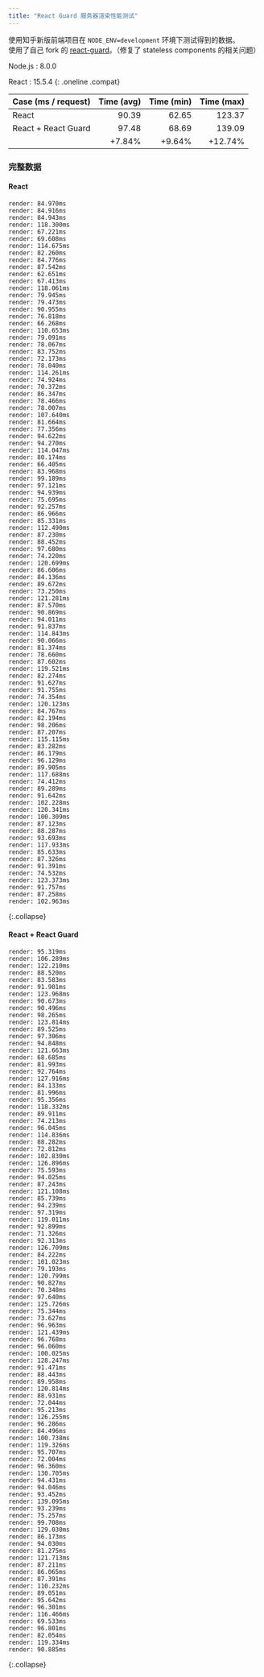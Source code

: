 ```yaml
---
title: "React Guard 服务器渲染性能测试"
---
```


使用知乎新版前端项目在 `NODE_ENV=development` 环境下测试得到的数据。  
使用了自己 fork 的 [react-guard](https://github.com/lixiaoyan/react-guard)。（修复了 stateless components 的相关问题）

Node.js
: 8.0.0

React
: 15.5.4
{: .oneline .compat}

| Case (ms / request) | Time (avg) | Time (min) | Time (max) |
| ------------------- | ---------: | ---------: | ---------: |
| React               | 90.39      | 62.65      | 123.37     |
| React + React Guard | 97.48      | 68.69      | 139.09     |
|                     | +7.84%     | +9.64%     | +12.74%    |

### 完整数据

#### React

```
render: 84.970ms
render: 84.916ms
render: 84.943ms
render: 118.300ms
render: 67.221ms
render: 69.608ms
render: 114.675ms
render: 82.260ms
render: 84.776ms
render: 87.542ms
render: 62.651ms
render: 67.413ms
render: 118.061ms
render: 79.945ms
render: 79.473ms
render: 90.955ms
render: 76.818ms
render: 66.268ms
render: 110.653ms
render: 79.091ms
render: 78.067ms
render: 83.752ms
render: 72.173ms
render: 78.040ms
render: 114.261ms
render: 74.924ms
render: 70.372ms
render: 86.347ms
render: 78.466ms
render: 78.007ms
render: 107.640ms
render: 81.664ms
render: 77.356ms
render: 94.622ms
render: 94.270ms
render: 114.047ms
render: 80.174ms
render: 66.405ms
render: 83.968ms
render: 99.189ms
render: 97.121ms
render: 94.939ms
render: 75.695ms
render: 92.257ms
render: 86.966ms
render: 85.331ms
render: 112.490ms
render: 87.230ms
render: 88.452ms
render: 97.680ms
render: 74.220ms
render: 120.699ms
render: 86.606ms
render: 84.136ms
render: 89.672ms
render: 73.250ms
render: 121.281ms
render: 87.570ms
render: 90.869ms
render: 94.011ms
render: 91.837ms
render: 114.843ms
render: 90.066ms
render: 81.374ms
render: 78.660ms
render: 87.602ms
render: 119.521ms
render: 82.274ms
render: 91.627ms
render: 91.755ms
render: 74.354ms
render: 120.123ms
render: 84.767ms
render: 82.194ms
render: 98.206ms
render: 87.207ms
render: 115.115ms
render: 83.282ms
render: 86.179ms
render: 96.129ms
render: 89.905ms
render: 117.688ms
render: 74.412ms
render: 89.289ms
render: 91.642ms
render: 102.228ms
render: 120.341ms
render: 100.309ms
render: 87.123ms
render: 88.287ms
render: 93.693ms
render: 117.933ms
render: 85.633ms
render: 87.326ms
render: 91.391ms
render: 74.532ms
render: 123.373ms
render: 91.757ms
render: 87.258ms
render: 102.963ms
```
{:.collapse}

#### React + React Guard

```
render: 95.319ms
render: 106.289ms
render: 122.210ms
render: 88.520ms
render: 83.583ms
render: 91.901ms
render: 123.968ms
render: 90.673ms
render: 90.496ms
render: 98.265ms
render: 123.814ms
render: 89.525ms
render: 97.306ms
render: 94.848ms
render: 121.663ms
render: 68.685ms
render: 81.993ms
render: 92.764ms
render: 127.916ms
render: 84.133ms
render: 81.996ms
render: 95.356ms
render: 118.332ms
render: 89.911ms
render: 74.213ms
render: 96.045ms
render: 114.836ms
render: 88.282ms
render: 72.812ms
render: 102.830ms
render: 126.896ms
render: 75.593ms
render: 94.025ms
render: 87.243ms
render: 121.108ms
render: 85.739ms
render: 94.239ms
render: 97.319ms
render: 119.011ms
render: 92.899ms
render: 71.326ms
render: 92.313ms
render: 126.709ms
render: 84.222ms
render: 101.023ms
render: 79.193ms
render: 120.799ms
render: 90.827ms
render: 70.348ms
render: 97.640ms
render: 125.726ms
render: 75.344ms
render: 73.627ms
render: 96.963ms
render: 121.439ms
render: 96.768ms
render: 96.060ms
render: 100.025ms
render: 128.247ms
render: 91.471ms
render: 88.443ms
render: 89.958ms
render: 120.814ms
render: 88.931ms
render: 72.044ms
render: 95.213ms
render: 126.255ms
render: 96.286ms
render: 84.496ms
render: 100.738ms
render: 119.326ms
render: 95.707ms
render: 72.004ms
render: 96.360ms
render: 130.705ms
render: 94.431ms
render: 94.046ms
render: 93.452ms
render: 139.095ms
render: 93.239ms
render: 75.257ms
render: 99.708ms
render: 129.030ms
render: 86.173ms
render: 94.030ms
render: 81.275ms
render: 121.713ms
render: 87.211ms
render: 86.065ms
render: 87.391ms
render: 110.232ms
render: 89.051ms
render: 95.642ms
render: 96.301ms
render: 116.466ms
render: 69.533ms
render: 96.801ms
render: 82.054ms
render: 119.334ms
render: 90.885ms
```
{:.collapse}
